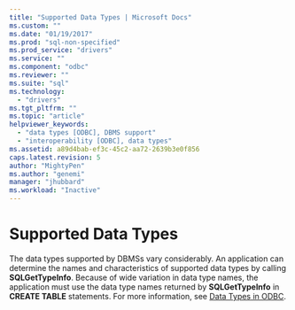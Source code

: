 ```yaml
---
title: "Supported Data Types | Microsoft Docs"
ms.custom: ""
ms.date: "01/19/2017"
ms.prod: "sql-non-specified"
ms.prod_service: "drivers"
ms.service: ""
ms.component: "odbc"
ms.reviewer: ""
ms.suite: "sql"
ms.technology: 
  - "drivers"
ms.tgt_pltfrm: ""
ms.topic: "article"
helpviewer_keywords: 
  - "data types [ODBC], DBMS support"
  - "interoperability [ODBC], data types"
ms.assetid: a89d4bab-ef3c-45c2-aa72-2639b3e0f856
caps.latest.revision: 5
author: "MightyPen"
ms.author: "genemi"
manager: "jhubbard"
ms.workload: "Inactive"
---
```

# Supported Data Types
The data types supported by DBMSs vary considerably. An application can determine the names and characteristics of supported data types by calling **SQLGetTypeInfo**. Because of wide variation in data type names, the application must use the data type names returned by **SQLGetTypeInfo** in **CREATE TABLE** statements. For more information, see [Data Types in ODBC](../../../odbc/reference/develop-app/data-types-in-odbc.md).
